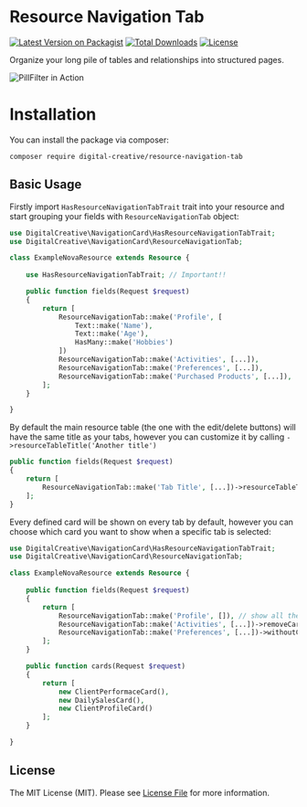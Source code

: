 # Resource Navigation Tab

[![Latest Version on Packagist](https://img.shields.io/packagist/v/digital-creative/resource-navigation-tab)](https://packagist.org/packages/digital-creative/resource-navigation-tab)
[![Total Downloads](https://img.shields.io/packagist/dt/digital-creative/resource-navigation-tab)](https://packagist.org/packages/digital-creative/resource-navigation-tab)
[![License](https://img.shields.io/packagist/l/digital-creative/resource-navigation-tab)](https://github.com/dcasia/resource-navigation-tab/blob/master/LICENSE)

Organize your long pile of tables and relationships into structured pages.

![PillFilter in Action](https://raw.githubusercontent.com/dcasia/resource-navigation-tab/master/screenshots/demo-1.png)

# Installation

You can install the package via composer:

```
composer require digital-creative/resource-navigation-tab
```

## Basic Usage

Firstly import `HasResourceNavigationTabTrait` trait into your resource 
and start grouping your fields with `ResourceNavigationTab` object:

```php
use DigitalCreative\NavigationCard\HasResourceNavigationTabTrait;
use DigitalCreative\NavigationCard\ResourceNavigationTab;

class ExampleNovaResource extends Resource {
 
    use HasResourceNavigationTabTrait; // Important!!

    public function fields(Request $request)
    {
        return [
            ResourceNavigationTab::make('Profile', [
                Text::make('Name'),
                Text::make('Age'),
                HasMany::make('Hobbies')
            ])
            ResourceNavigationTab::make('Activities', [...]),
            ResourceNavigationTab::make('Preferences', [...]),
            ResourceNavigationTab::make('Purchased Products', [...]),
        ];
    }

}
```

By default the main resource table (the one with the edit/delete buttons) will have the same title as your tabs,
however you can customize it by calling `->resourceTableTitle('Another title')`

```php
public function fields(Request $request)
{
    return [
        ResourceNavigationTab::make('Tab Title', [...])->resourceTableTitle('Resource Table Title'),
    ];
}
```

Every defined card will be shown on every tab by default, 
however you can choose which card you want to show when a specific tab is selected:

```php
use DigitalCreative\NavigationCard\HasResourceNavigationTabTrait;
use DigitalCreative\NavigationCard\ResourceNavigationTab;

class ExampleNovaResource extends Resource {
 
    public function fields(Request $request)
    {
        return [
            ResourceNavigationTab::make('Profile', []), // show all the availiable cards by default
            ResourceNavigationTab::make('Activities', [...])->removeCards([ ClientProfileCard::class, ... ]), // remove only the specified card from this tab
            ResourceNavigationTab::make('Preferences', [...])->withoutCards(), // removes all cards when this tab is active
        ];
    }

    public function cards(Request $request)
    {
        return [
            new ClientPerformaceCard(),
            new DailySalesCard(),
            new ClientProfileCard()
        ];
    }

}
```

## License

The MIT License (MIT). Please see [License File](https://raw.githubusercontent.com/dcasia/resource-navigation-tab/master/LICENSE) for more information.
